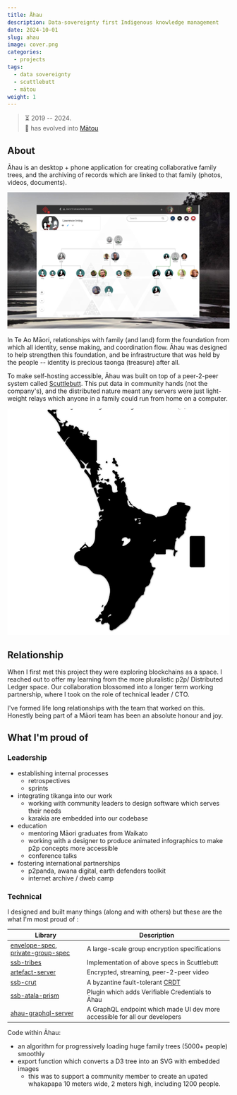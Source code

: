 ```yaml
---
title: Āhau
description: Data-sovereignty first Indigenous knowledge management
date: 2024-10-01
slug: ahau
image: cover.png
categories:
  - projects
tags:
  - data sovereignty
  - scuttlebutt
  - mātou
weight: 1
---
```



> ⏳ 2019 -- 2024. <br />
> 🌱 has evolved into [Mātou](/p/matou)

## About

Āhau is an desktop + phone application for creating collaborative family trees,
and the archiving of records which are linked to that family (photos, videos,
documents).

![Screenshot a family tree in Āhau](irving_family.png)

In Te Ao Māori, relationships with family (and land) form the foundation from
which all identity, sense making, and coordination flow. Āhau was designed to
help strengthen this foundation, and be infrastructure that was held by the
people -- identity is precious taonga (treasure) after all.

To make self-hosting accessible, Āhau was built on top of a peer-2-peer system
called [Scuttlebutt](https://scuttlebutt.nz). This put data in community hands
(not the company's), and the distributed nature meant any servers were just
light-weight relays which anyone in a family could run from home on a computer.


![distributed nature of Āhau](multiple-pātaka_css.svg)


## Relationship

When I first met this project they were exploring blockchains as a space. I
reached out to offer my learning from the more pluralistic p2p/ Distributed
Ledger space. Our collaboration blossomed into a longer term working
partnership, where I took on the role of technical leader / CTO.

I've formed life long relationships with the team that worked on this. Honestly
being part of a Māori team has been an absolute honour and joy.


## What I'm proud of

### Leadership

- establishing internal processes
    - retrospectives
    - sprints
- integrating tikanga into our work
    - working with community leaders to design software which serves their needs
    - karakia are embedded into our codebase
- education
    - mentoring Māori graduates from Waikato
    - working with a designer to produce animated infographics to make p2p
      concepts more accessible
    - conference talks
- fostering international partnerships
    - p2panda, awana digital, earth defenders toolkit
    - internet archive / dweb camp


### Technical

I designed and built many things (along and with others) but these are the what
I'm most proud of :

| Library | Description |
|---|---|
| [envelope-spec](https://github.com/ssbc/envelope-spec/), [private-group-spec](https://github.com/ssbc/private-group-spec) | A large-scale group encryption specifications |
| [ssb-tribes](https://www.npmjs.com/package/ssb-tribes) | Implementation of above specs in Scuttlebutt |
| [artefact-server](https://www.npmjs.com/package/artefact-server) | Encrypted, streaming, peer-2-peer video |
| [ssb-crut](https://www.npmjs.com/package/ssb-crut) | A byzantine fault-tolerant [CRDT](https://en.wikipedia.org/wiki/Conflict-free_replicated_data_type) |
| [ssb-atala-prism](https://www.npmjs.com/package/ssb-atala-prism) | Plugin which adds Verifiable Credentials to Āhau |
| [ahau-graphql-server](https://www.npmjs.com/package/ahau-graphql-server) | A GraphQL endpoint which made UI dev more accessible for all our developers |

Code within Āhau:
- an algorithm for progressively loading huge family trees (5000+ people)
  smoothly
- export function which converts a D3 tree into an SVG with embedded images
    - this was to support a community member to create an upated whakapapa 10
      meters wide, 2 meters high, including 1200 people.




